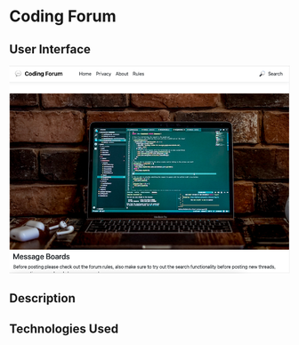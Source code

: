 # Coding Forum

## User Interface

![User Interface](user-interface.png)

## Description

## Technologies Used

